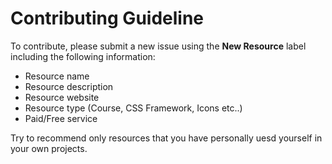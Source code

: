 # Contributing Guideline

To contribute, please submit a new issue using the **New Resource** label including the following information:

- Resource name
- Resource description
- Resource website
- Resource type (Course, CSS Framework, Icons etc..)
- Paid/Free service

Try to recommend only resources that you have personally uesd yourself in your own projects.

